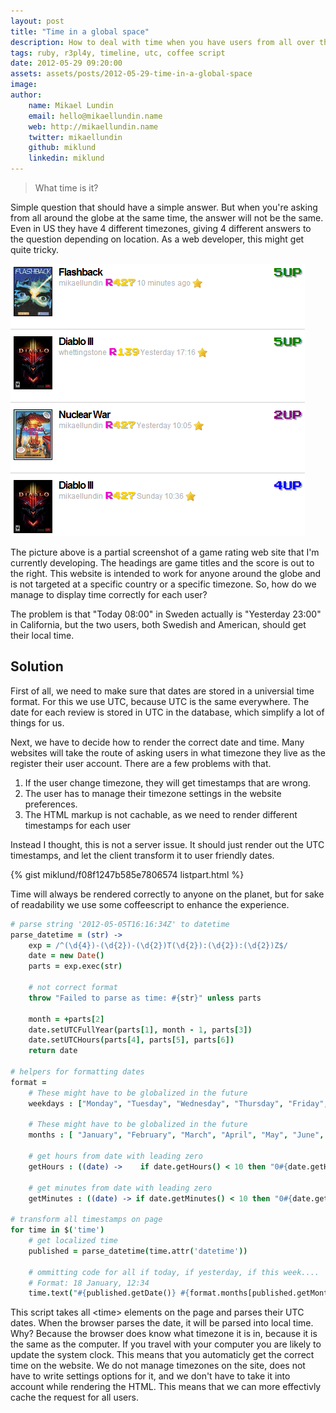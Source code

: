 ```yaml
---
layout: post
title: "Time in a global space"
description: How to deal with time when you have users from all over the world using the same system. Time is subjective to the person that is using your system right now.
tags: ruby, r3pl4y, timeline, utc, coffee script
date: 2012-05-29 09:20:00
assets: assets/posts/2012-05-29-time-in-a-global-space
image: 
author:
    name: Mikael Lundin
    email: hello@mikaellundin.name
    web: http://mikaellundin.name
    twitter: mikaellundin
    github: miklund
    linkedin: miklund
---
```


> What time is it?

Simple question that should have a simple answer. But when you're asking from all around the globe at the same time, the answer will not be the same. Even in US they have 4 different timezones, giving 4 different answers to the question depending on location. As a web developer, this might get quite tricky.

![R3PL4Y timeline](/assets/posts/2012-05-29-time-in-a-global-space/r3pl4y_timeline.png)

The picture above is a partial screenshot of a game rating web site that I'm currently developing. The headings are game titles and the score is out to the right. This website is intended to work for anyone around the globe and is not targeted at a specific country or a specific timezone. So, how do we manage to display time correctly for each user?

The problem is that "Today 08:00" in Sweden actually is "Yesterday 23:00" in California, but the two users, both Swedish and American, should get their local time.

## Solution

First of all, we need to make sure that dates are stored in a universial time format. For this we use UTC, because UTC is the same everywhere. The date for each review is stored in UTC in the database, which simplify a lot of things for us.

Next, we have to decide how to render the correct date and time. Many websites will take the route of asking users in what timezone they live as the register their user account. There are a few problems with that.

1. If the user change timezone, they will get timestamps that are wrong.
2. The user has to manage their timezone settings in the website preferences.
3. The HTML markup is not cachable, as we need to render different timestamps for each user

Instead I thought, this is not a server issue. It should just render out the UTC timestamps, and let the client transform it to user friendly dates.

{% gist miklund/f08f1247b585e7806574 listpart.html %}

Time will always be rendered correctly to anyone on the planet, but for sake of readability we use some coffeescript to enhance the experience.

```coffee
# parse string '2012-05-05T16:16:34Z' to datetime
parse_datetime = (str) ->
    exp = /^(\d{4})-(\d{2})-(\d{2})T(\d{2}):(\d{2}):(\d{2})Z$/
    date = new Date()
    parts = exp.exec(str)
 
    # not correct format
    throw "Failed to parse as time: #{str}" unless parts
 
    month = +parts[2]
    date.setUTCFullYear(parts[1], month - 1, parts[3])
    date.setUTCHours(parts[4], parts[5], parts[6])
    return date
 
# helpers for formatting dates
format =
    # These might have to be globalized in the future
    weekdays : ["Monday", "Tuesday", "Wednesday", "Thursday", "Friday", "Saturday", "Sunday"],
 
    # These might have to be globalized in the future
    months : [ "January", "February", "March", "April", "May", "June", "July", "August", "September", "October", "November", "December" ],
 
    # get hours from date with leading zero
    getHours : ((date) ->    if date.getHours() < 10 then "0#{date.getHours()}" else "#{date.getHours()}"),
 
    # get minutes from date with leading zero
    getMinutes : ((date) -> if date.getMinutes() < 10 then "0#{date.getMinutes()}" else "#{date.getMinutes()}"),
     
# transform all timestamps on page
for time in $('time')
    # get localized time
    published = parse_datetime(time.attr('datetime'))
     
    # ommitting code for all if today, if yesterday, if this week....
    # Format: 18 January, 12:34 
    time.text("#{published.getDate()} #{format.months[published.getMonth()]} #{published.getFullYear()}, #{format.getHours(published)}:#{format.getMinutes(published)}")
```

This script takes all &lt;time&gt; elements on the page and parses their UTC dates. When the browser parses the date, it will be parsed into local time. Why? Because the browser does know what timezone it is in, because it is the same as the computer. If you travel with your computer you are likely to update the system clock. This means that you automaticly get the correct time on the website. We do not manage timezones on the site, does not have to write settings options for it, and we don't have to take it into account while rendering the HTML. This means that we can more effectivly cache the request for all users.

